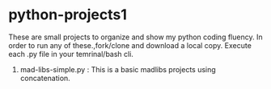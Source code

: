# python-projects1

These are small projects to organize and show my python coding fluency. In order to run any of these.,fork/clone and download a local copy. Execute each .py file in your temrinal/bash cli.

1. mad-libs-simple.py : This is a basic madlibs projects using concatenation. 